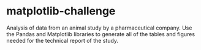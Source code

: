 # matplotlib-challenge
Analysis of data from an animal study by a pharmaceutical company. Use the Pandas and Matplotlib libraries to generate all of the tables and figures needed for the technical report of the study.
